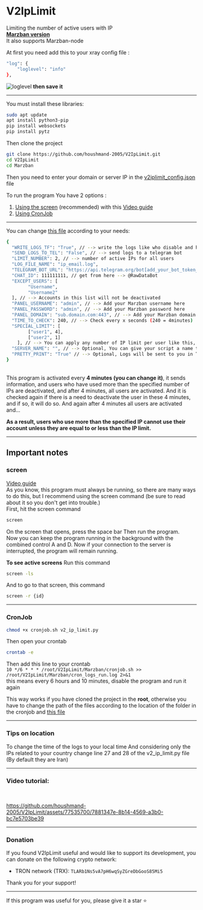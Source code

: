 # V2IpLimit

Limiting the number of active users with IP
<br>[**Marzban version**](https://github.com/Gozargah/Marzban)
<br>
It also supports Marzban-node<br>

At first you need add this to your xray config file :

```bash
"log": {
    "loglevel": "info"
},
```

![loglevel](https://github.com/houshmand-2005/V2IpLimit/assets/77535700/e4b72d49-e523-4f7b-b22c-dd2f1c4403a3)
**then save it**

<hr>

You must install these libraries:

```bash
sudo apt update
apt install python3-pip
pip install websockets
pip install pytz
```

Then clone the project

```bash
git clone https://github.com/houshmand-2005/V2IpLimit.git
cd V2IpLimit
cd Marzban
```

Then you need to enter your domain or server IP in the [v2iplimit_config.json](v2iplimit_config.json) file

To run the program You have 2 options :

1. [Using the screen](#screen) (recommended) with this [Video guide](#video-tutorial)
2. [Using CronJob](#cronjob)

<hr>

You can change [this file](v2iplimit_config.json) according to your needs:

```bash
{
  "WRITE_LOGS_TF": "True", // --> write the logs like who disable and how many users are active now and ...
  "SEND_LOGS_TO_TEL": "False", // --> send logs to a telegram bot
  "LIMIT_NUMBER": 2, // --> number of active IPs for all users
  "LOG_FILE_NAME": "ip_email.log",
  "TELEGRAM_BOT_URL": "https://api.telegram.org/bot[add_your_bot_token_here]/sendMessage", // --> get your token from @BotFather and delete the '[' and ']'
  "CHAT_ID": 111111111, // get from here --> @RawDataBot
  "EXCEPT_USERS": [
        "Username",
        "Username2"
  ], // --> Accounts in this list will not be deactivated
  "PANEL_USERNAME": "admin", // --> Add your Marzban username here
  "PANEL_PASSWORD": "admin", // --> Add your Marzban password here
  "PANEL_DOMAIN": "sub.domain.com:443", // --> Add your Marzban domain name with port here
  "TIME_TO_CHECK": 240, // --> Check every x seconds (240 = 4minutes)
  "SPECIAL_LIMIT": [
        ["user1", 4],
        ["user2", 1]
    ], // --> You can apply any number of IP limit per user like this, user1 can have 4 IPs
  "SERVER_NAME": "", // --> Optional, You can give your script a name that will appear in your logs.
  "PRETTY_PRINT": "True" // --> Optional, Logs will be sent to you in Telegram with a better appearance
}
```

<br>
This program is activated every <b>4 minutes (you can change it)</b>, it sends information, and users who have used more than the specified number of IPs are deactivated, and after 4 minutes, all users are activated. And it is checked again if there is a need to deactivate the user in these 4 minutes, and if so, it will do so.
And again after 4 minutes all users are activated and...

<b>As a result, users who use more than the specified IP cannot use their account unless they are equal to or less than the IP limit.</b>

<hr>

## Important notes

### screen

[Video guide](#video-tutorial)<br>
As you know, this program must always be running, so there are many ways to do this, but I recommend using the screen command (be sure to read about it so you don't get into trouble.)<br>
First, hit the screen command<br>

```bash
screen
```

On the screen that opens, press the space bar Then run the program.<br>
Now you can keep the program running in the background with the combined control A and D. Now if your connection to the server is interrupted, the program will remain running.

<b>To see active screens</b> Run this command<br>

```bash
screen -ls
```

And to go to that screen, this command

```bash
screen -r {id}
```

<hr>

### CronJob

```bash
chmod +x cronjob.sh v2_ip_limit.py
```

Then open your crontab

```bash
crontab -e
```

Then add this line to your crontab<br>
`10 */6 * * * /root/V2IpLimit/Marzban/cronjob.sh >> /root/V2IpLimit/Marzban/cron_logs_run.log 2>&1`
<br>this means every 6 hours and 10 minutes, disable the program and run it again

This way works if you have cloned the project in the <b>root</b>, otherwise you have to change the path of the files according to the location of the folder in the cronjob and [this file](cronjob.sh)

<hr>

### Tips on location

To change the time of the logs to your local time And considering only the IPs related to your country change line 27 and 28 of the v2_ip_limit.py file (By default they are Iran)

<hr>

### Video tutorial:

<br>

https://github.com/houshmand-2005/V2IpLimit/assets/77535700/7881347e-8b14-4569-a3b0-bc7e5703be39

<hr>

### Donation

If you found V2IpLimit useful and would like to support its development, you can donate on the following crypto network:

- TRON network (TRX): `TLARb1Ns5vA7pH6wqSyZGreDbGooS85Mi5`

Thank you for your support!

<hr>

If this program was useful for you, please give it a star ⭐
